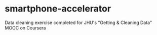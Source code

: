 # smartphone-accelerator
Data cleaning exercise completed for JHU's "Getting &amp; Cleaning Data" MOOC on Coursera
